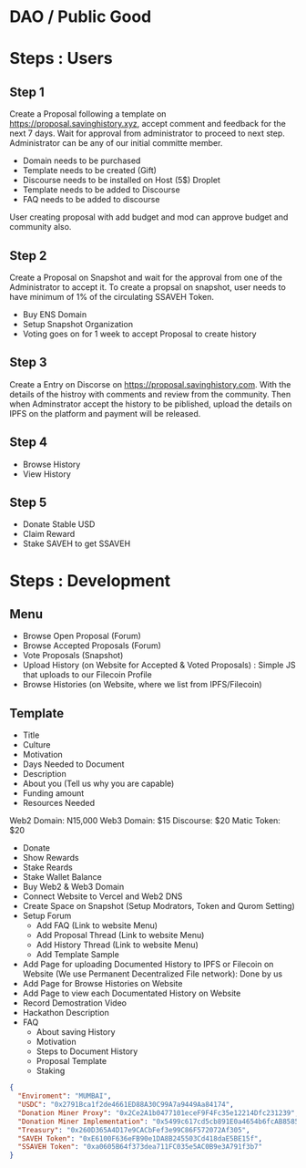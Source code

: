 # DAO / Public Good

# Steps : Users

## Step 1

Create a Proposal following a template on https://proposal.savinghistory.xyz, accept comment and feedback for the next 7 days. Wait for approval from administrator to proceed to next step. Administrator can be any of our initial committe member.

- Domain needs to be purchased
- Template needs to be created (Gift)
- Discourse needs to be installed on Host (5$) Droplet
- Template needs to be added to Discourse
- FAQ needs to be added to discourse

User creating proposal with add budget and mod can approve budget and community also.

## Step 2

Create a Proposal on Snapshot and wait for the approval from one of the Administrator to accept it. To create a propsal on snapshot, user needs to have minimum of 1% of the circulating SSAVEH Token.

- Buy ENS Domain
- Setup Snapshot Organization
- Voting goes on for 1 week to accept Proposal to create history

## Step 3

Create a Entry on Discorse on https://proposal.savinghistory.com. With the details of the histroy with comments and review from the community. Then when Adminstrator accept the history to be piblished, upload the details on IPFS on the platform and payment will be released.

## Step 4

- Browse History
- View History

## Step 5

- Donate Stable USD
- Claim Reward
- Stake SAVEH to get SSAVEH

# Steps : Development

## Menu

- Browse Open Proposal (Forum)
- Browse Accepted Proposals (Forum)
- Vote Proposals (Snapshot)
- Upload History (on Website for Accepted & Voted Proposals) : Simple JS that uploads to our Filecoin Profile
- Browse Histories (on Website, where we list from IPFS/Filecoin)

## Template

- Title
- Culture
- Motivation
- Days Needed to Document
- Description
- About you (Tell us why you are capable)
- Funding amount
- Resources Needed

Web2 Domain: N15,000
Web3 Domain: $15
Discourse: $20
Matic Token: $20

- Donate
- Show Rewards
- Stake Reards
- Stake Wallet Balance
- Buy Web2 & Web3 Domain
- Connect Website to Vercel and Web2 DNS
- Create Space on Snapshot (Setup Modrators, Token and Qurom Setting)
- Setup Forum
  - Add FAQ (Link to website Menu)
  - Add Proposal Thread (Link to website Menu)
  - Add History Thread (Link to website Menu)
  - Add Template Sample
- Add Page for uploading Documented History to IPFS or Filecoin on Website (We use Permanent Decentralized File network): Done by us
- Add Page for Browse Histories on Website
- Add Page to view each Documentated History on Website
- Record Demostration Video
- Hackathon Description
- FAQ
  - About saving History
  - Motivation
  - Steps to Document History
  - Proposal Template
  - Staking

```json
{
  "Enviroment": "MUMBAI",
  "USDC": "0x2791Bca1f2de4661ED88A30C99A7a9449Aa84174",
  "Donation Miner Proxy": "0x2Ce2A1b0477101eceF9F4Fc35e12214Dfc231239",
  "Donation Miner Implementation": "0x5499c617cd5cb891E0a4654b6fcAB858575c8e0B",
  "Treasury": "0x260D365A4D17e9CACbFef3e99C86F572072Af305",
  "SAVEH Token": "0xE6100F636eFB90e1DA8B245503Cd418daE5BE15f",
  "SSAVEH Token": "0xa0605B64f373dea711FC035e5AC0B9e3A791f3b7"
}
```
